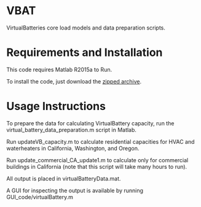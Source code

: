 # VBAT
VirtualBatteries core load models and data preparation scripts.

# Requirements and Installation

This code requires Matlab R2015a to Run.

To install the code, just download the [zipped archive](https://github.com/dpinney/VBAT/archive/master.zip).

# Usage Instructions

To prepare the data for calculating VirtualBattery capacity, run the virtual_battery_data_preparation.m script in Matlab.

Run updateVB_capacity.m to calculate residential capacities for HVAC and waterheaters in California, Washington, and Oregon.

Run update_commercial_CA_update1.m to calculate only for commercial buildings in California (note that this script will take many hours to run).

All output is placed in virtualBatteryData.mat.

A GUI for inspecting the output is available by running GUI_code/virtualBattery.m
